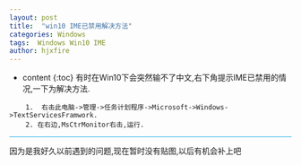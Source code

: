 ```yaml
---
layout: post
title:  "win10 IME已禁用解决方法"
categories: Windows
tags:  Windows Win10 IME
author: hjxfire
---
```


* content
{:toc}
有时在Win10下会突然输不了中文,右下角提示IME已禁用的情况,一下为解决方法.
```
    1. 	右击此电脑->管理->任务计划程序->Microsoft->Windows->TextServicesFramwork.
    2. 在右边,MsCtrMonitor右击,运行.
```
<hr style="background-color: rgb(25, 172, 230);height: 1px;">
因为是我好久以前遇到的问题,现在暂时没有贴图,以后有机会补上吧